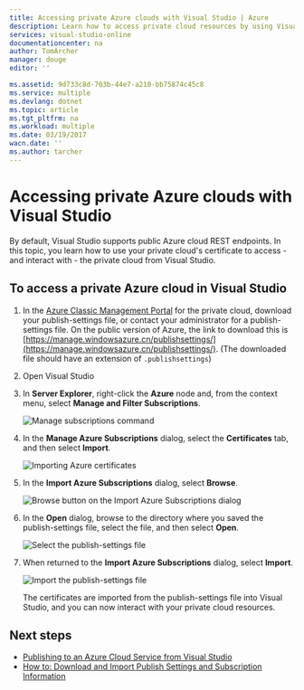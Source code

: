 ```yaml
---
title: Accessing private Azure clouds with Visual Studio | Azure
description: Learn how to access private cloud resources by using Visual Studio.
services: visual-studio-online
documentationcenter: na
author: TomArcher
manager: douge
editor: ''

ms.assetid: 9d733c8d-703b-44e7-a210-bb75874c45c8
ms.service: multiple
ms.devlang: dotnet
ms.topic: article
ms.tgt_pltfrm: na
ms.workload: multiple
ms.date: 03/19/2017
wacn.date: ''
ms.author: tarcher
---
```


# Accessing private Azure clouds with Visual Studio
By default, Visual Studio supports public Azure cloud REST endpoints. In this topic, you learn how to use your private cloud's certificate to access - and interact with - the private cloud from Visual Studio.

## To access a private Azure cloud in Visual Studio
1. In the [Azure Classic Management Portal](https://manage.windowsazure.cn) for the private cloud, download your publish-settings file, or contact your administrator for a publish-settings file. On the public version of Azure, the link to download this is [https://manage.windowsazure.cn/publishsettings/](https://manage.windowsazure.cn/publishsettings/). (The downloaded file should have an extension of `.publishsettings`)

2. Open Visual Studio

3. In **Server Explorer**, right-click the **Azure** node and, from the context menu, select **Manage and Filter Subscriptions**.

    ![Manage subscriptions command](./media/vs-azure-tools-access-private-azure-clouds-with-visual-studio/IC790778.png)

4. In the **Manage Azure Subscriptions** dialog, select the **Certificates** tab, and then select **Import**.

    ![Importing Azure certificates](./media/vs-azure-tools-access-private-azure-clouds-with-visual-studio/IC790779.png)

5. In the **Import Azure Subscriptions** dialog, select **Browse**.

    ![Browse button on the Import Azure Subscriptions dialog](./media/vs-azure-tools-access-private-azure-clouds-with-visual-studio/browse-button.png)

6. In the **Open** dialog, browse to the directory where you saved the publish-settings file, select the file, and then select **Open**.

    ![Select the publish-settings file](./media/vs-azure-tools-access-private-azure-clouds-with-visual-studio/select-publish-settings-file.png)

7. When returned to the **Import Azure Subscriptions** dialog, select **Import**.

    ![Import the publish-settings file](./media/vs-azure-tools-access-private-azure-clouds-with-visual-studio/IC790780.png)

    The certificates are imported from the publish-settings file into Visual Studio, and you can now interact with your private cloud resources.

## Next steps
- [Publishing to an Azure Cloud Service from Visual Studio](https://msdn.microsoft.com/zh-cn/library/azure/ee460772.aspx)
- [How to: Download and Import Publish Settings and Subscription Information](https://msdn.microsoft.com/zh-cn/library/dn385850\(v=nav.70\).aspx)